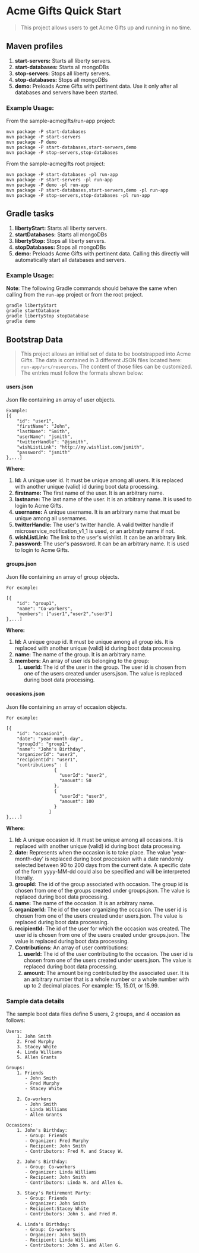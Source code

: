 # Acme Gifts Quick Start

> This project allows users to get Acme Gifts up and running in no time.

## Maven profiles

1. **start-servers:** Starts all liberty servers. 
1. **start-databases:** Starts all mongoDBs
1. **stop-servers:** Stops all liberty servers. 
1. **stop-databases:** Stops all mongoDBs
1. **demo:** Preloads Acme Gifts with pertinent data. Use it only after all databases and servers have been started.
   
### Example Usage:

From the sample-acmegifts/run-app project:
```
mvn package -P start-databases
mvn package -P start-servers
mvn package -P demo
mvn package -P start-databases,start-servers,demo
mvn package -P stop-servers,stop-databases
```

From the sample-acmegifts root project:
```
mvn package -P start-databases -pl run-app
mvn package -P start-servers -pl run-app
mvn package -P demo -pl run-app
mvn package -P start-databases,start-servers,demo -pl run-app
mvn package -P stop-servers,stop-databases -pl run-app
```

## Gradle tasks

1. **libertyStart:** Starts all liberty servers.
1. **startDatabases:** Starts all mongoDBs
1. **libertyStop:** Stops all liberty servers.
1. **stopDatabases:** Stops all mongoDBs
1. **demo:** Preloads Acme Gifts with pertinent data. Calling this directly will automatically start all databases and servers.

### Example Usage:
**Note**: The following Gradle commands should behave the same when calling from the `run-app` project or from the root project.

```
gradle libertyStart
gradle startDatabase
gradle libertyStop stopDatabase
gradle demo
```
        
## Bootstrap Data

> This project allows an initial set of data to be bootstrapped into Acme Gifts. The data is contained in
3 different JSON files located here: `run-app/src/resources`. The content of those files can be customized. The entries must follow
the formats shown below: 

#### users.json 

Json file containing an array of user objects. 
    
    Example:
    [{
        "id": "user1",
        "firstName": "John",
        "lastName": "Smith",
        "userName": "jsmith",
        "twitterHandle": "@jsmith",
        "wishListLink": "http://my.wishlist.com/jsmith",
        "password": "jsmith"
    },...]


**Where:**

1. **Id:** A unique user id. It must be unique among all users. It is replaced with another unique (valid) id during boot data processing.
1. **firstname:** The first name of the user. It is an arbitrary name.
1. **lastname:** The last name of the user. It is an arbitrary name. It is used to login to Acme Gifts.
1. **username:** A unique username. It is an arbitrary name that must be unique among all usernames.
1. **twitterHandle:** The user's twitter handle. A valid twitter handle if microservice_notification_v1_1  is used, or an arbitraty name if not.
1. **wishListLink:** The link to the user's wishlist. It can be an arbitrary link.
1. **password:** The user's password. It can be an arbitrary name. It is used to login to Acme Gifts.


#### groups.json 

Json file containing an array of group objects. 
    
    For example:
    
    [{
        "id": "group1",
        "name": "Co-workers",
        "members": ["user1","user2","user3"]
    },...]
 
**Where:**
    
1. **Id:** A unique group id. It must be unique among all group ids. It is replaced with another unique (valid) id during boot data processing.
1. **name:** The name of the group. It is an arbitrary name.
1. **members:** An array of user ids belonging to the group:
    1. **userId:** The id of the user in the group. The user id is chosen from one of the users created under users.json. The value is replaced during boot data processing.


#### occasions.json 

Json file containing an array of occasion objects. 

    For example:
    
    [{
        "id": "occasion1",
        "date": "year-month-day",
        "groupId": "group1",
        "name": "John's Birthday",
        "organizerId": "user2",
        "recipientId": "user1",
        "contributions" : [
                      {
                        "userId": "user2",
                        "amount": 50
                      },
                      {
                        "userId": "user3",
                        "amount": 100
                      }
                    ]
    },...]


**Where:**
    
1. **Id:** A unique occasion id. It must be unique among all occasions. It is replaced with another unique (valid) id during boot data processing.
1. **date:** Represents when the occasion is to take place. The value 'year-month-day' is replaced
        during boot procession with a date randomly selected between 90 to 200 days from the current date.
    A specific date of the form yyyy-MM-dd could also be specified and will be interpreted literally.   
1. **groupId:** The id of the group associated with occasion. The group id is chosen from one of the groups created under groups.json. The value is replaced during boot data processing.
1. **name:** The name of the occasion. It is an arbitrary name.
1. **organizerId:** The id of the user organizing the occasion. The user id is chosen from one of the users created under users.json. The value is replaced during boot data processing.
1. **recipientId:** The id of the user for which the occasion was created. The user id is chosen from one of the users created under groups.json. The value is replaced during boot data processing.
1. **Contributions:** An array of user contributions:
    1. **userId:** The id of the user contributing to the occasion. The user id is chosen from one of the users created under users.json. The value is replaced during boot data processing.
    1. **amount:** The amount being contributed by the associated user. It is an arbitrary number that is a whole number or a whole number with up to 2 decimal places. For example: 15, 15.01, or 15.99.


### Sample data details
    
The sample boot data files define 5 users, 2 groups, and 4 occasion as follows:

    Users: 
        1. John Smith 
        2. Fred Murphy 
        3. Stacey White 
        4. Linda Williams 
        5. Allen Grants      

    Groups: 
        1. Friends 
           - John Smith 
           - Fred Murphy 
           - Stacey White 

        2. Co-workers 
           - John Smith 
           - Linda Williams 
           - Allen Grants 

    Occasions:
        1. John's Birthday: 
           - Group: Friends 
           - Organizer: Fred Murphy 
           - Recipient: John Smith 
           - Contributors: Fred M. and Stacey W. 
    
        2. John's Birthday: 
           - Group: Co-workers 
           - Organizer: Linda Williams 
           - Recipient: John Smith 
           - Contributors: Linda W. and Allen G. 
           
        3. Stacy's Retirement Party: 
           - Group: Friends 
           - Organizer: John Smith 
           - Recipient:Stacey White 
           - Contributors: John S. and Fred M. 
           
        4. Linda's Birthday: 
           - Group: Co-workers 
           - Organizer: John Smith 
           - Recipient: Linda Williams 
           - Contributors: John S. and Allen G.
